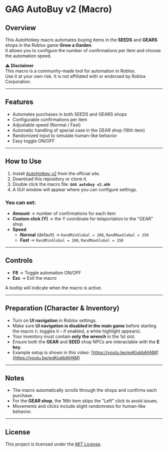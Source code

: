 # GAG AutoBuy v2 (Macro)

## Overview

This AutoHotkey macro automates buying items in the **SEEDS** and **GEARS** shops in the Roblox game **Grow a Garden**.  
It allows you to configure the number of confirmations per item and choose the automation speed.

⚠️ **Disclaimer**  
This macro is a community-made tool for automation in Roblox.  
Use it at your own risk. It is not affiliated with or endorsed by Roblox Corporation.

---

## Features

- Automates purchases in both SEEDS and GEARS shops  
- Configurable confirmations per item  
- Adjustable speed (Normal / Fast)  
- Automatic handling of special case in the GEAR shop (16th item)  
- Randomized input to simulate human-like behavior  
- Easy toggle ON/OFF  

---

## How to Use

1. Install [AutoHotkey v2](https://www.autohotkey.com/) from the official site.  
2. Download this repository or clone it.  
3. Double click the macro file: **`GAG autobuy v2.ahk`**  
4. A GUI window will appear where you can configure settings.  

### You can set:
- **Amount** → number of confirmations for each item  
- **Custom click (Y)** → the Y coordinate for teleportation to the "GEAR" shop  
- **Speed**  
  - **Normal** (default) → `RandMinGlobal = 200`, `RandMaxGlobal = 250`  
  - **Fast** → `RandMinGlobal = 100`, `RandMaxGlobal = 150`  

---

## Controls

- **F8** → Toggle automation ON/OFF  
- **Esc** → Exit the macro  

A tooltip will indicate when the macro is active.  

---

## Preparation (Character & Inventory)

- Turn on **UI navigation** in Roblox settings.  
- Make sure **UI navigation is disabled in the main game** before starting the macro (`\` toggles it – if enabled, a white highlight appears).  
- Your inventory must contain **only the wrench** in the 1st slot.  
- Ensure both the **GEAR** and **SEED** shop NPCs are interactable with the **E key**.  
- Example setup is shown in this video: [https://youtu.be/eqKjukbAhNM](https://youtu.be/eqKjukbAhNM)  

---

## Notes

- The macro automatically scrolls through the shops and confirms each purchase.  
- For the **GEAR shop**, the 16th item skips the "Left" click to avoid issues.  
- Movements and clicks include slight randomness for human-like behavior.  

---

## License

This project is licensed under the [MIT License](LICENSE).  
